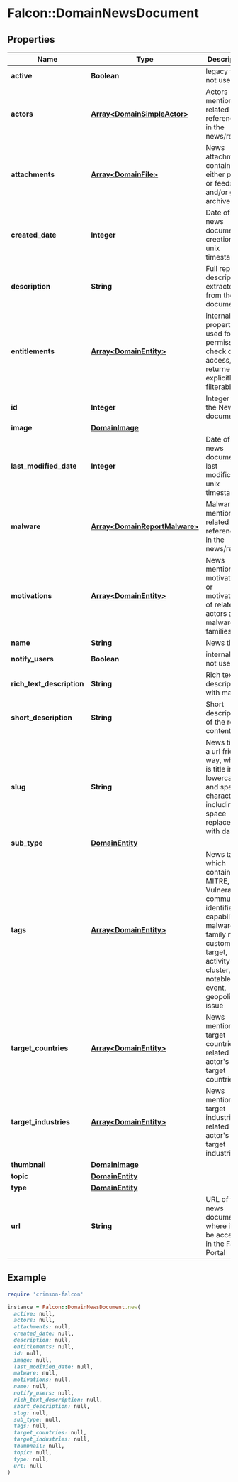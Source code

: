 # Falcon::DomainNewsDocument

## Properties

| Name | Type | Description | Notes |
| ---- | ---- | ----------- | ----- |
| **active** | **Boolean** | legacy field, not used | [optional] |
| **actors** | [**Array&lt;DomainSimpleActor&gt;**](DomainSimpleActor.md) | Actors mentioned, related or referenced in the news/report |  |
| **attachments** | [**Array&lt;DomainFile&gt;**](DomainFile.md) | News attachment, containing either pdf url or feeds zip and/or gzip archive | [optional] |
| **created_date** | **Integer** | Date of the news document creation, unix timestampt |  |
| **description** | **String** | Full report description, extracted from the document | [optional] |
| **entitlements** | [**Array&lt;DomainEntity&gt;**](DomainEntity.md) | internal property used for permissions check of access, not returned or explicitly filterable | [optional] |
| **id** | **Integer** | Integer ID of the News document |  |
| **image** | [**DomainImage**](DomainImage.md) |  | [optional] |
| **last_modified_date** | **Integer** | Date of the news document last modification, unix timestampt |  |
| **malware** | [**Array&lt;DomainReportMalware&gt;**](DomainReportMalware.md) | Malware mentioned, related or referenced in the news/report | [optional] |
| **motivations** | [**Array&lt;DomainEntity&gt;**](DomainEntity.md) | News mentioned motivation or motivation of related actors and malware families |  |
| **name** | **String** | News title |  |
| **notify_users** | **Boolean** | internal field, not used | [optional] |
| **rich_text_description** | **String** | Rich text description with markup | [optional] |
| **short_description** | **String** | Short description of the report content | [optional] |
| **slug** | **String** | News title in a url friendly way, which is title in lowercase and special characters including space replaced with dash |  |
| **sub_type** | [**DomainEntity**](DomainEntity.md) |  | [optional] |
| **tags** | [**Array&lt;DomainEntity&gt;**](DomainEntity.md) | News tags, which contains MITRE, Vulnerability community identifiers, capabilities, malware family name, customer target, activity cluster, notable event, geopolitical issue |  |
| **target_countries** | [**Array&lt;DomainEntity&gt;**](DomainEntity.md) | News mentioned target countries or related actor&#39;s target countries |  |
| **target_industries** | [**Array&lt;DomainEntity&gt;**](DomainEntity.md) | News mentioned target industries or related actor&#39;s target industries |  |
| **thumbnail** | [**DomainImage**](DomainImage.md) |  |  |
| **topic** | [**DomainEntity**](DomainEntity.md) |  | [optional] |
| **type** | [**DomainEntity**](DomainEntity.md) |  | [optional] |
| **url** | **String** | URL of the news document where it can be accessed in the Falcon Portal | [optional] |

## Example

```ruby
require 'crimson-falcon'

instance = Falcon::DomainNewsDocument.new(
  active: null,
  actors: null,
  attachments: null,
  created_date: null,
  description: null,
  entitlements: null,
  id: null,
  image: null,
  last_modified_date: null,
  malware: null,
  motivations: null,
  name: null,
  notify_users: null,
  rich_text_description: null,
  short_description: null,
  slug: null,
  sub_type: null,
  tags: null,
  target_countries: null,
  target_industries: null,
  thumbnail: null,
  topic: null,
  type: null,
  url: null
)
```

